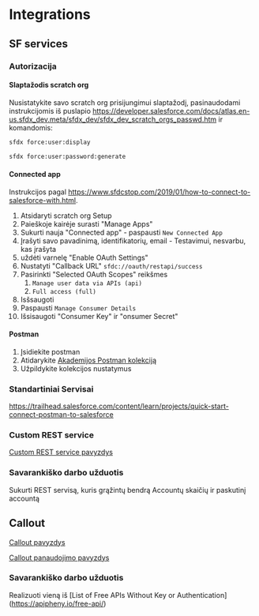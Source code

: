 # Integrations

## SF services

### Autorizacija

#### Slaptažodis scratch org

Nusistatykite savo scratch org prisijungimui slaptažodį, pasinaudodami instrukcijomis iš puslapio
https://developer.salesforce.com/docs/atlas.en-us.sfdx_dev.meta/sfdx_dev/sfdx_dev_scratch_orgs_passwd.htm
ir komandomis:

 ```bash
 sfdx force:user:display

 sfdx force:user:password:generate
 ```


#### Connected app

Instrukcijos pagal https://www.sfdcstop.com/2019/01/how-to-connect-to-salesforce-with.html.

1. Atsidaryti scratch org Setup
1. Paieškoje kairėje surasti "Manage Apps"
1. Sukurti nauja "Connected app" - paspausti `New Connected App`
1. Įrašyti savo pavadinimą, identifikatorių, email - Testavimui, nesvarbu, kas įrašyta
1. uždėti varnelę "Enable OAuth Settings"
1. Nustatyti "Callback URL"  `sfdc://oauth/restapi/success`
1. Pasirinkti "Selected OAuth Scopes" reikšmes
   1. `Manage user data via APIs (api)`
   1. `Full access (full)`
1. Isšsaugoti
1. Paspausti `Manage Consumer Details`
1. Išsisaugoti "Consumer Key" ir "onsumer Secret" 

#### Postman

1. Įsidiekite postman
1. Atidarykite [Akademijos Postman kolekciją](./Akademija.postman_collection.json)
1. Užpildykite kolekcijos nustatymus 

### Standartiniai Servisai

https://trailhead.salesforce.com/content/learn/projects/quick-start-connect-postman-to-salesforce

### Custom REST service

[Custom REST service pavyzdys](../force-app/main/integrations/rest/classes/REST_GetAccounts.cls)

### Savarankiško darbo užduotis

Sukurti REST servisą, kuris grąžintų bendrą Accountų skaičių ir paskutinį accountą 

## Callout

[Callout pavyzdys](../force-app/main/integrations/callout/classes/BoredAPI.cls)

[Callout panaudojimo pavyzdys](./BoredAPIService.apex)

###  Savarankiško darbo užduotis

Realizuoti vieną iš [List of Free APIs Without Key or Authentication] (https://apipheny.io/free-api/)

